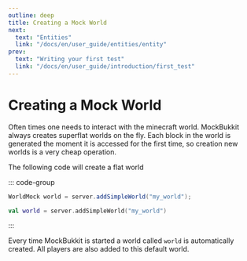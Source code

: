 ```yaml
---
outline: deep
title: Creating a Mock World
next:
  text: "Entities"
  link: "/docs/en/user_guide/entities/entity"
prev:
  text: "Writing your first test"
  link: "/docs/en/user_guide/introduction/first_test"
---
```


# Creating a Mock World

Often times one needs to interact with the minecraft world.
MockBukkit always creates superflat worlds on the fly.
Each block in the world is generated the moment it is accessed for the first time,
so creation new worlds is a very cheap operation.

The following code will create a flat world

::: code-group

```java [Java]
WorldMock world = server.addSimpleWorld("my_world");
```

```kotlin [Kotlin]
val world = server.addSimpleWorld("my_world")
```

:::

Every time MockBukkit is started a world called `world` is automatically created.
All players are also added to this default world.
